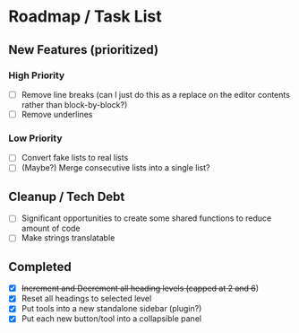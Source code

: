 # Roadmap / Task List

## New Features (prioritized)

### High Priority

- [ ] Remove line breaks (can I just do this as a replace on the editor contents rather than block-by-block?)
- [ ] Remove underlines

### Low Priority

- [ ] Convert fake lists to real lists
- [ ] (Maybe?) Merge consecutive lists into a single list?

## Cleanup / Tech Debt

- [ ] Significant opportunities to create some shared functions to reduce amount of code
- [ ] Make strings translatable

## Completed

- [X] ~~Increment and ~~Decrement all heading levels (capped at 2~~ and 6~~)
- [X] Reset all headings to selected level
- [X] Put tools into a new standalone sidebar (plugin?)
- [X] Put each new button/tool into a collapsible panel
